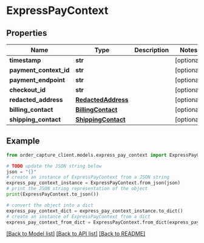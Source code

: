 # ExpressPayContext


## Properties

Name | Type | Description | Notes
------------ | ------------- | ------------- | -------------
**timestamp** | **str** |  | [optional] 
**payment_context_id** | **str** |  | [optional] 
**payment_endpoint** | **str** |  | [optional] 
**checkout_id** | **str** |  | [optional] 
**redacted_address** | [**RedactedAddress**](RedactedAddress.md) |  | [optional] 
**billing_contact** | [**BillingContact**](BillingContact.md) |  | [optional] 
**shipping_contact** | [**ShippingContact**](ShippingContact.md) |  | [optional] 

## Example

```python
from order_capture_client.models.express_pay_context import ExpressPayContext

# TODO update the JSON string below
json = "{}"
# create an instance of ExpressPayContext from a JSON string
express_pay_context_instance = ExpressPayContext.from_json(json)
# print the JSON string representation of the object
print(ExpressPayContext.to_json())

# convert the object into a dict
express_pay_context_dict = express_pay_context_instance.to_dict()
# create an instance of ExpressPayContext from a dict
express_pay_context_from_dict = ExpressPayContext.from_dict(express_pay_context_dict)
```
[[Back to Model list]](../README.md#documentation-for-models) [[Back to API list]](../README.md#documentation-for-api-endpoints) [[Back to README]](../README.md)


